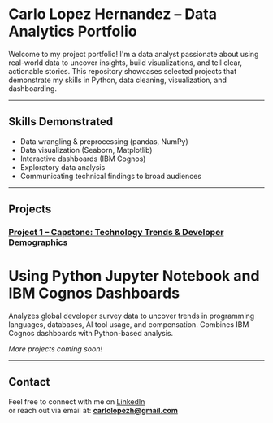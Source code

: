 # Carlo Lopez Hernandez – Data Analytics Portfolio

Welcome to my project portfolio! I'm a data analyst passionate about using real-world data to uncover insights, build visualizations, and tell clear, actionable stories. This repository showcases selected projects that demonstrate my skills in Python, data cleaning, visualization, and dashboarding.

---

## Skills Demonstrated

- Data wrangling & preprocessing (pandas, NumPy)
- Data visualization (Seaborn, Matplotlib)
- Interactive dashboards (IBM Cognos)
- Exploratory data analysis
- Communicating technical findings to broad audiences

---

## Projects

### [Project 1 – Capstone: Technology Trends & Developer Demographics](./project-1-capstone-tech-trends)
# Using Python Jupyter Notebook and IBM Cognos Dashboards
Analyzes global developer survey data to uncover trends in programming languages, databases, AI tool usage, and compensation. Combines IBM Cognos dashboards with Python-based analysis.

*More projects coming soon!*

---

## Contact

Feel free to connect with me on [LinkedIn](https://www.linkedin.com/in/carlo-lopez-hernandez/)  
or reach out via email at: **carlolopezh@gmail.com**


